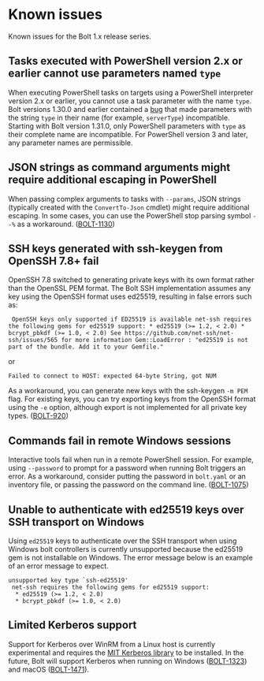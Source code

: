 # Known issues

Known issues for the Bolt 1.x release series.

## Tasks executed with PowerShell version 2.x or earlier cannot use parameters named `type`

When executing PowerShell tasks on targets using a PowerShell interpreter version 2.x or earlier, you cannot use a task parameter with the name `type`. Bolt versions 1.30.0 and earlier contained a [bug](https://github.com/puppetlabs/bolt/issues/1205) that made parameters with the string `type` in their name (for example, `serverType`) incompatible. Starting with Bolt version 1.31.0, only PowerShell parameters with `type` as their complete name are incompatible. For PowerShell version 3 and later, any parameter names are permissible.

## JSON strings as command arguments might require additional escaping in PowerShell

When passing complex arguments to tasks with `--params`, JSON strings (typically created with the `ConvertTo-Json` cmdlet) might require additional escaping. In some cases, you can use the PowerShell stop parsing symbol `--%` as a workaround. ([BOLT-1130](https://tickets.puppetlabs.com/browse/BOLT-1130))

## SSH keys generated with ssh-keygen from OpenSSH 7.8+ fail

OpenSSH 7.8 switched to generating private keys with its own format rather than the OpenSSL PEM format. The Bolt SSH implementation assumes any key using the OpenSSH format uses ed25519, resulting in false errors such as:

```
 OpenSSH keys only supported if ED25519 is available net-ssh requires the following gems for ed25519 support: * ed25519 (>= 1.2, < 2.0) * bcrypt_pbkdf (>= 1.0, < 2.0) See https://github.com/net-ssh/net-ssh/issues/565 for more information Gem::LoadError : "ed25519 is not part of the bundle. Add it to your Gemfile."
```

or

```
Failed to connect to HOST: expected 64-byte String, got NUM
```

As a workaround, you can generate new keys with the ssh-keygen `-m PEM` flag. For existing keys, you can try exporting keys from the OpenSSH format using the `-e` option, although export is not implemented for all private key types. ([BOLT-920](https://tickets.puppetlabs.com/browse/BOLT-920))

## Commands fail in remote Windows sessions

Interactive tools fail when run in a remote PowerShell session. For example, using `--password` to prompt for a password when running Bolt triggers an error. As a workaround, consider putting the password in `bolt.yaml` or an inventory file, or passing the password on the command line. ([BOLT-1075](https://tickets.puppetlabs.com/browse/BOLT-1075))

## Unable to authenticate with ed25519 keys over SSH transport on Windows

Using `ed25519` keys to authenticate over the SSH transport when using Windows bolt controllers is currently unsupported because the ed25519 gem is not installable on Windows. The error message below is an example of an error message to expect.

```
unsupported key type `ssh-ed25519'
 net-ssh requires the following gems for ed25519 support:
  * ed25519 (>= 1.2, < 2.0)
  * bcrypt_pbkdf (>= 1.0, < 2.0)
```

## Limited Kerberos support

Support for Kerberos over WinRM from a Linux host is currently experimental and requires the [MIT Kerberos library](https://web.mit.edu/Kerberos/www/krb5-latest/doc/admin/install_clients.html) to be installed. In the future, Bolt will support Kerberos when running on Windows ([BOLT-1323](https://tickets.puppet.com/browse/BOLT-1323)) and macOS ([BOLT-1471](https://tickets.puppet.com/browse/BOLT-1471)).
